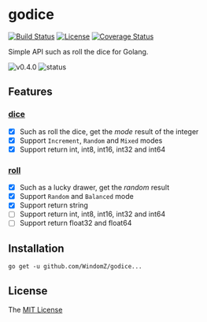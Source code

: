 # godice
[![Build Status](https://travis-ci.org/WindomZ/godice.svg?branch=master)](https://travis-ci.org/WindomZ/godice)
[![License](https://img.shields.io/badge/license-MIT-green.svg)](https://opensource.org/licenses/MIT)
[![Coverage Status](https://coveralls.io/repos/github/WindomZ/godice/badge.svg?branch=dev)](https://coveralls.io/github/WindomZ/godice?branch=dev)

Simple API such as roll the dice for Golang.

![v0.4.0](https://img.shields.io/badge/version-v0.4.0-yellow.svg)
![status](https://img.shields.io/badge/status-beta-yellow.svg)

## Features

### [dice](https://github.com/WindomZ/godice/tree/master/dice)

- [x] Such as roll the dice, get the *mode* result of the integer
- [x] Support `Increment`, `Random` and `Mixed` modes
- [x] Support return int, int8, int16, int32 and int64
  
### [roll](https://github.com/WindomZ/godice/tree/master/roll)

- [x] Such as a lucky drawer, get the *random* result
- [x] Support `Random` and `Balanced` mode
- [x] Support return string
- [ ] Support return int, int8, int16, int32 and int64
- [ ] Support return float32 and float64

## Installation

```
go get -u github.com/WindomZ/godice...
```

## License

The [MIT License](https://github.com/WindomZ/godice/blob/master/LICENSE)
